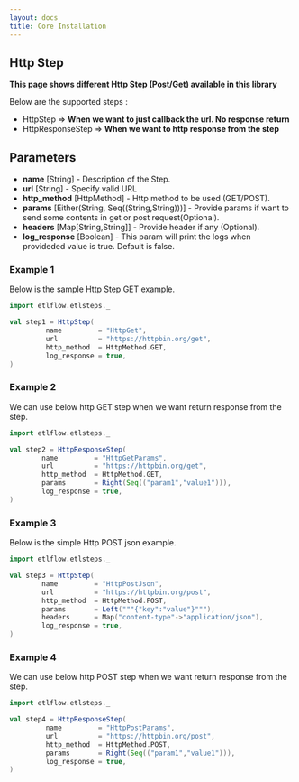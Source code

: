 ```yaml
---
layout: docs
title: Core Installation
---
```


## Http Step

**This page shows different Http Step (Post/Get) available in this library**

Below are the supported steps : 
* HttpStep => **When we want to just callback the url. No response return**
* HttpResponseStep  => **When we want to http response from the step**

## Parameters
* **name** [String] - Description of the Step.
* **url** [String] - Specify valid URL . 
* **http_method** [HttpMethod] - Http method to be used (GET/POST).
* **params** [Either(String, Seq((String,String)))] - Provide params if want to send some contents in get or post request(Optional).
* **headers** [Map[String,String]] - Provide header if any (Optional).
* **log_response** [Boolean] - This param will print the logs when provideded value is true. Default is false.

### Example 1
Below is the sample Http Step GET example. 

```scala mdoc
import etlflow.etlsteps._

val step1 = HttpStep(
         name         = "HttpGet",
         url          = "https://httpbin.org/get",
         http_method  = HttpMethod.GET,
         log_response = true,
)
```       
### Example 2
We can use below http GET step when we want return response from the step. 

```scala mdoc
import etlflow.etlsteps._

val step2 = HttpResponseStep(
        name         = "HttpGetParams",
        url          = "https://httpbin.org/get",
        http_method  = HttpMethod.GET,
        params       = Right(Seq(("param1","value1"))),
        log_response = true,
)
```      
 
### Example 3
Below is the simple Http POST json  example. 

```scala mdoc
import etlflow.etlsteps._

val step3 = HttpStep(
        name         = "HttpPostJson",
        url          = "https://httpbin.org/post",
        http_method  = HttpMethod.POST,
        params       = Left("""{"key":"value"}"""),
        headers      = Map("content-type"->"application/json"),
        log_response = true,
)
```
      
### Example 4
We can use below http POST step when we want return response from the step. 

```scala mdoc
import etlflow.etlsteps._

val step4 = HttpResponseStep(
         name         = "HttpPostParams",
         url          = "https://httpbin.org/post",
         http_method  = HttpMethod.POST,
         params       = Right(Seq(("param1","value1"))),
         log_response = true,
)
```              
